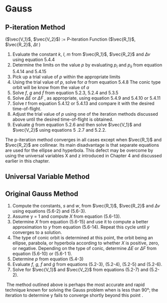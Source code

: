 
# Gauss

## P-iteration Method

($\vec{V_1}$, $\vec{V_2}$) := P-iteration Function ($\vec{R_1}$, $\vec{R_2}$, $\Delta t$  )
1. Evaluate the constant $k$, $l$, $m$ from $\vec{R_1}$, $\vec{R_2}$ and $\Delta \nu$ using equation 5.4.4
2. Determine the limits on the value $p$ by evaluating $p_i$ and $p_{ii}$ from equation 5.4.14 and 5.4.15
3. Pick up a trial value of $p$  within the appropriate limits
4. Using the trial value of $p$, solve for $a$ from equation 5.4.8 The conic type orbit will be know from the value of $a$
5. Solve $f$, $g$  and $\dot{f}$ from equation 5.2.3, 5.2.4 and 5.3.5
6. Solve $\Delta E$  or $\Delta F$ , as appropriate, using equation 5.4.9 and 5.4.10 or 5.4.11
7. Solve $t$ from equation 5.4.12 or 5.4.13 and compare it with the desired time-of-flight.
8. Adjust the trial value of $p$ using one of the iteration methods discussed above until the desired time-of-flight is obtained.
9. Evaluate $\dot{g}$ from equation 5.2.6 and then solve $\vec{V_1}$ and $\vec{V_2}$ using equations 5 .2.7 and 5.2.2.


The p-iteration method converges in all cases except when $\vec{R_1}$ and $\vec{R_2}$ are collinear. Its main disadvantage is that separate equations are used for the ellipse and hyperbola. This defect may be overcome by using the universal variables X and z introduced in Chapter 4 and discussed earlier in this chapter.

## Universal Variable Method


## Original Gauss Method


1. Compute the constants, $s$ and $w$, from $\vec{R_1}$, $\vec{R_2}$ and $\Delta \nu$ using equations (5.6-2) and (5.6-3).
2. Assume y = 1 and compute $X$ from equation (5.6-13).
3. Determine $X$ from equation (5.6-15) and use it to compute a better approximation to $y$ from equation (5.6-14).  Repeat this cycle until $y$ converges to a solution.
4. The type of conic orbit is determined at this point, the orbit being an ellipse, parabola, or hyperbola according to whether $X$ is positive, zero, or negative. Depending on the type of conic, determine $\Delta E$ or $\Delta F$ from equation (5.6-10) or (5.6-1 1).
5. Determine $p$ from equation (5.4-3)
6. Evaluate $f$, $g$,  $\dot{f}$ and $\dot{g}$ from equations (5.2-3), (5.2-4), (5.2-5) and (5.2-6).
7. Solve for $\vec{V_1}$ and $\vec{V_2}$ from equations (5.2-7) and (5.2-2).

 The method outlined above is perhaps the most accurate and rapid technique known for solving the Gauss problem when is less than 90°; the iteration to determine y fails to converge shortly beyond this point .
